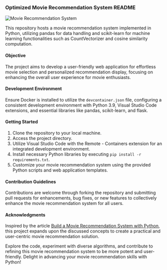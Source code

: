 ### Optimized Movie Recommendation System README

![Movie Recommendation System](images/movie_recommendation_system.png)

This repository hosts a movie recommendation system implemented in Python, utilizing pandas for data handling and scikit-learn for machine learning functionalities such as CountVectorizer and cosine similarity computation.

#### Objective

The project aims to develop a user-friendly web application for effortless movie selection and personalized recommendation display, focusing on enhancing the overall user experience for movie enthusiasts.

#### Development Environment

Ensure Docker is installed to utilize the `devcontainer.json` file, configuring a consistent development environment with Python 3.9, Visual Studio Code extensions, and essential libraries like pandas, scikit-learn, and flask.

#### Getting Started

1. Clone the repository to your local machine.
2. Access the project directory.
3. Utilize Visual Studio Code with the Remote - Containers extension for an integrated development environment.
4. Install necessary Python libraries by executing `pip install -r requirements.txt`.
5. Customize your movie recommendation system using the provided Python scripts and web application templates.

#### Contribution Guidelines

Contributions are welcome through forking the repository and submitting pull requests for enhancements, bug fixes, or new features to collectively enhance the movie recommendation system for all users.

#### Acknowledgments

Inspired by the article [Build a Movie Recommendation System with Python](https://www.freecodecamp.org/news/build-a-movie-recommendation-system-with-python/), this project expands upon the discussed concepts to create a practical and user-centric movie recommendation solution.

Explore the code, experiment with diverse algorithms, and contribute to refining this movie recommendation system to be more potent and user-friendly. Delight in advancing your movie recommendation skills with Python!
